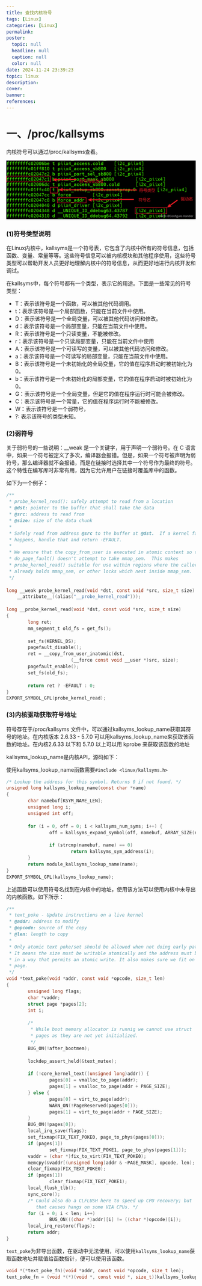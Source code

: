 ```yaml
---
title: 查找内核符号
tags: [Linux]
categories: [Linux]
permalink: 
poster:
  topic: null
  headline: null
  caption: null
  color: null
date: 2024-11-24 23:39:23
topic: linux
description:
cover:
banner:
references:
---
```

# 一、/proc/kallsyms

  内核符号可以通过/proc/kallsyms查看。

![](https://raw.githubusercontent.com/mengchao666/picture/main/blog20241124233848.png)

### (1)符号类型说明

  在Linux内核中，kallsyms是一个符号表，它包含了内核中所有的符号信息，包括函数、变量、常量等等。这些符号信息可以被内核模块和其他程序使用，这些符号类型可以帮助开发人员更好地理解内核中的符号信息，从而更好地进行内核开发和调试。

在kallsyms中，每个符号都有一个类型，表示它的用途。下面是一些常见的符号类型：

* T：表示该符号是一个函数，可以被其他代码调用。
* t：表示该符号是一个局部函数，只能在当前文件中使用。
* D：表示该符号是一个全局变量，可以被其他代码访问和修改。
* d：表示该符号是一个局部变量，只能在当前文件中使用。
* R：表示该符号是一个只读变量，不能被修改。
* r：表示该符号是一个只读局部变量，只能在当前文件中使用
* A：表示该符号是一个可读写的变量，可以被其他代码访问和修改。
* a：表示该符号是一个可读写的局部变量，只能在当前文件中使用。
* B：表示该符号是一个未初始化的全局变量，它的值在程序启动时被初始化为0。
* b：表示该符号是一个未初始化的局部变量，它的值在程序启动时被初始化为0。
* G：表示该符号是一个全局变量，但是它的值在程序运行时可能会被修改。
* C：表示该符号是一个常量，它的值在程序运行时不能被修改。
* W：表示该符号是一个弱符号，
* ?: 表示该符号的类型未知。

### (2)弱符号

关于弱符号的一些说明：__weak 是一个关键字，用于声明一个弱符号。在 C 语言中，如果一个符号被定义了多次，编译器会报错。但是，如果一个符号被声明为弱符号，那么编译器就不会报错，而是在链接时选择其中一个符号作为最终的符号。这个特性在编写库时非常有用，因为它允许用户在链接时覆盖库中的函数。

如下为一个例子：

```C
/**
 * probe_kernel_read(): safely attempt to read from a location
 * @dst: pointer to the buffer that shall take the data
 * @src: address to read from
 * @size: size of the data chunk
 *
 * Safely read from address @src to the buffer at @dst.  If a kernel fault
 * happens, handle that and return -EFAULT.
 *
 * We ensure that the copy_from_user is executed in atomic context so that
 * do_page_fault() doesn't attempt to take mmap_sem.  This makes
 * probe_kernel_read() suitable for use within regions where the caller
 * already holds mmap_sem, or other locks which nest inside mmap_sem.
 */

long __weak probe_kernel_read(void *dst, const void *src, size_t size)
    __attribute__((alias("__probe_kernel_read")));

long __probe_kernel_read(void *dst, const void *src, size_t size)
{
        long ret;
        mm_segment_t old_fs = get_fs();

        set_fs(KERNEL_DS);
        pagefault_disable();
        ret = __copy_from_user_inatomic(dst,
                        (__force const void __user *)src, size);
        pagefault_enable();
        set_fs(old_fs);

        return ret ? -EFAULT : 0;
}
EXPORT_SYMBOL_GPL(probe_kernel_read);
```

### (3)内核驱动获取符号地址

符号存在于/proc/kallsyms 文件中，可以通过kallsyms_lookup_name获取其符号的地址。在内核版本 2.6.33 - 5.7.0 可以用kallsyms_lookup_name来获取该函数的地址。在内核2.6.33 以下和 5.7.0 以上可以用 kprobe 来获取该函数的地址

kallsyms_lookup_name是内核API，源码如下：

使用kallsyms_lookup_name函数需要`#include <linux/kallsyms.h>`

```C
/* Lookup the address for this symbol. Returns 0 if not found. */
unsigned long kallsyms_lookup_name(const char *name)
{
        char namebuf[KSYM_NAME_LEN];
        unsigned long i;
        unsigned int off;

        for (i = 0, off = 0; i < kallsyms_num_syms; i++) {
                off = kallsyms_expand_symbol(off, namebuf, ARRAY_SIZE(namebuf));

                if (strcmp(namebuf, name) == 0)
                        return kallsyms_sym_address(i);
        }
        return module_kallsyms_lookup_name(name);
}
EXPORT_SYMBOL_GPL(kallsyms_lookup_name);
```

上述函数可以使用符号名找到在内核中的地址，使用该方法可以使用内核中未导出的内核函数。如下所示：

```C
/**
 * text_poke - Update instructions on a live kernel
 * @addr: address to modify
 * @opcode: source of the copy
 * @len: length to copy
 *
 * Only atomic text poke/set should be allowed when not doing early patching.
 * It means the size must be writable atomically and the address must be aligned
 * in a way that permits an atomic write. It also makes sure we fit on a single
 * page.
 */
void *text_poke(void *addr, const void *opcode, size_t len)
{
        unsigned long flags;
        char *vaddr;
        struct page *pages[2];
        int i;

        /*
         * While boot memory allocator is runnig we cannot use struct
         * pages as they are not yet initialized.
         */
        BUG_ON(!after_bootmem);

        lockdep_assert_held(&text_mutex);

        if (!core_kernel_text((unsigned long)addr)) {
                pages[0] = vmalloc_to_page(addr);
                pages[1] = vmalloc_to_page(addr + PAGE_SIZE);
        } else {
                pages[0] = virt_to_page(addr);
                WARN_ON(!PageReserved(pages[0]));
                pages[1] = virt_to_page(addr + PAGE_SIZE);
        }
        BUG_ON(!pages[0]);
        local_irq_save(flags);
        set_fixmap(FIX_TEXT_POKE0, page_to_phys(pages[0]));
        if (pages[1])
                set_fixmap(FIX_TEXT_POKE1, page_to_phys(pages[1]));
        vaddr = (char *)fix_to_virt(FIX_TEXT_POKE0);
        memcpy(&vaddr[(unsigned long)addr & ~PAGE_MASK], opcode, len);
        clear_fixmap(FIX_TEXT_POKE0);
        if (pages[1])
                clear_fixmap(FIX_TEXT_POKE1);
        local_flush_tlb();
        sync_core();
        /* Could also do a CLFLUSH here to speed up CPU recovery; but
           that causes hangs on some VIA CPUs. */
        for (i = 0; i < len; i++)
                BUG_ON(((char *)addr)[i] != ((char *)opcode)[i]);
        local_irq_restore(flags);
        return addr;
}
```

`text_poke`为非导出函数，在驱动中无法使用，可以使用`kallsyms_lookup_name`获取函数地址并赋值给函数指针，便可以使用该函数。

```C
void *(*text_poke_fn)(void *addr, const void *opcode, size_t len);
text_poke_fn = (void *(*)(void *, const void *, size_t))kallsyms_lookup_nama("text_poke");
```